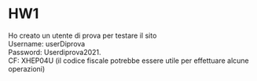 # HW1
Ho creato un utente di prova per testare il sito<br>
Username: userDiprova<br>
Password: Userdiprova2021.<br>
CF: XHEP04U (il codice fiscale potrebbe essere utile per effettuare alcune operazioni)

